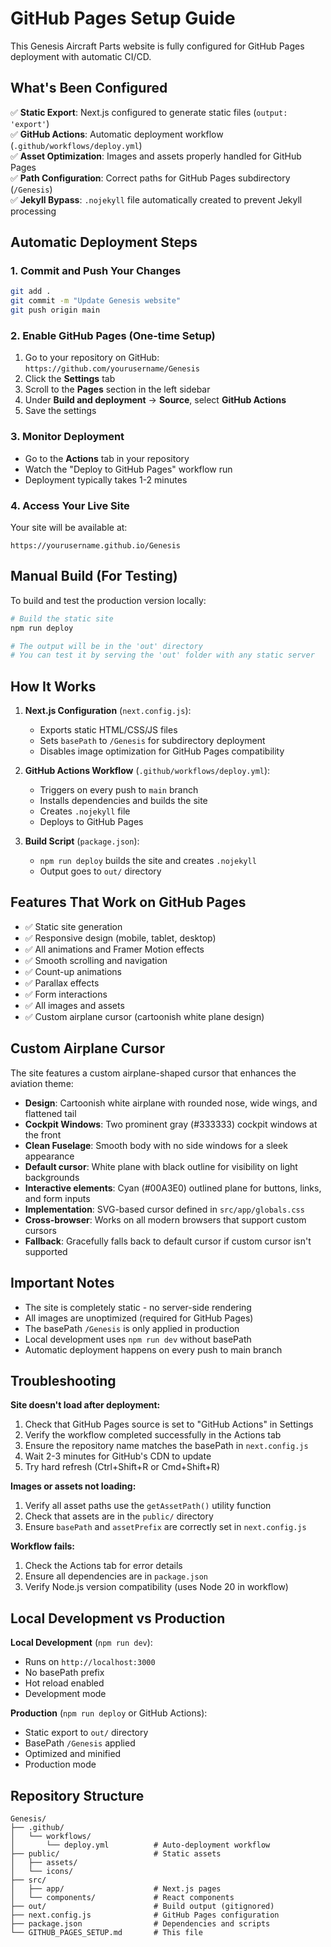 # GitHub Pages Setup Guide

This Genesis Aircraft Parts website is fully configured for GitHub Pages deployment with automatic CI/CD.

## What's Been Configured

✅ **Static Export**: Next.js configured to generate static files (`output: 'export'`)  
✅ **GitHub Actions**: Automatic deployment workflow (`.github/workflows/deploy.yml`)  
✅ **Asset Optimization**: Images and assets properly handled for GitHub Pages  
✅ **Path Configuration**: Correct paths for GitHub Pages subdirectory (`/Genesis`)  
✅ **Jekyll Bypass**: `.nojekyll` file automatically created to prevent Jekyll processing  

## Automatic Deployment Steps

### 1. Commit and Push Your Changes
```bash
git add .
git commit -m "Update Genesis website"
git push origin main
```

### 2. Enable GitHub Pages (One-time Setup)
1. Go to your repository on GitHub: `https://github.com/yourusername/Genesis`
2. Click the **Settings** tab
3. Scroll to the **Pages** section in the left sidebar
4. Under **Build and deployment** → **Source**, select **GitHub Actions**
5. Save the settings

### 3. Monitor Deployment
- Go to the **Actions** tab in your repository
- Watch the "Deploy to GitHub Pages" workflow run
- Deployment typically takes 1-2 minutes

### 4. Access Your Live Site
Your site will be available at:
```
https://yourusername.github.io/Genesis
```

## Manual Build (For Testing)

To build and test the production version locally:

```bash
# Build the static site
npm run deploy

# The output will be in the 'out' directory
# You can test it by serving the 'out' folder with any static server
```

## How It Works

1. **Next.js Configuration** (`next.config.js`):
   - Exports static HTML/CSS/JS files
   - Sets `basePath` to `/Genesis` for subdirectory deployment
   - Disables image optimization for GitHub Pages compatibility

2. **GitHub Actions Workflow** (`.github/workflows/deploy.yml`):
   - Triggers on every push to `main` branch
   - Installs dependencies and builds the site
   - Creates `.nojekyll` file
   - Deploys to GitHub Pages

3. **Build Script** (`package.json`):
   - `npm run deploy` builds the site and creates `.nojekyll`
   - Output goes to `out/` directory

## Features That Work on GitHub Pages

- ✅ Static site generation
- ✅ Responsive design (mobile, tablet, desktop)
- ✅ All animations and Framer Motion effects
- ✅ Smooth scrolling and navigation
- ✅ Count-up animations
- ✅ Parallax effects
- ✅ Form interactions
- ✅ All images and assets
- ✅ Custom airplane cursor (cartoonish white plane design)

## Custom Airplane Cursor

The site features a custom airplane-shaped cursor that enhances the aviation theme:

- **Design**: Cartoonish white airplane with rounded nose, wide wings, and flattened tail
- **Cockpit Windows**: Two prominent gray (#333333) cockpit windows at the front
- **Clean Fuselage**: Smooth body with no side windows for a sleek appearance
- **Default cursor**: White plane with black outline for visibility on light backgrounds
- **Interactive elements**: Cyan (#00A3E0) outlined plane for buttons, links, and form inputs
- **Implementation**: SVG-based cursor defined in `src/app/globals.css`
- **Cross-browser**: Works on all modern browsers that support custom cursors
- **Fallback**: Gracefully falls back to default cursor if custom cursor isn't supported

## Important Notes

- The site is completely static - no server-side rendering
- All images are unoptimized (required for GitHub Pages)
- The basePath `/Genesis` is only applied in production
- Local development uses `npm run dev` without basePath
- Automatic deployment happens on every push to main branch

## Troubleshooting

**Site doesn't load after deployment:**
1. Check that GitHub Pages source is set to "GitHub Actions" in Settings
2. Verify the workflow completed successfully in the Actions tab
3. Ensure the repository name matches the basePath in `next.config.js`
4. Wait 2-3 minutes for GitHub's CDN to update
5. Try hard refresh (Ctrl+Shift+R or Cmd+Shift+R)

**Images or assets not loading:**
1. Verify all asset paths use the `getAssetPath()` utility function
2. Check that assets are in the `public/` directory
3. Ensure `basePath` and `assetPrefix` are correctly set in `next.config.js`

**Workflow fails:**
1. Check the Actions tab for error details
2. Ensure all dependencies are in `package.json`
3. Verify Node.js version compatibility (uses Node 20 in workflow)

## Local Development vs Production

**Local Development** (`npm run dev`):
- Runs on `http://localhost:3000`
- No basePath prefix
- Hot reload enabled
- Development mode

**Production** (`npm run deploy` or GitHub Actions):
- Static export to `out/` directory
- BasePath `/Genesis` applied
- Optimized and minified
- Production mode

## Repository Structure
```
Genesis/
├── .github/
│   └── workflows/
│       └── deploy.yml          # Auto-deployment workflow
├── public/                     # Static assets
│   ├── assets/
│   └── icons/
├── src/
│   ├── app/                    # Next.js pages
│   └── components/             # React components
├── out/                        # Build output (gitignored)
├── next.config.js              # GitHub Pages configuration
├── package.json                # Dependencies and scripts
└── GITHUB_PAGES_SETUP.md       # This file
```

